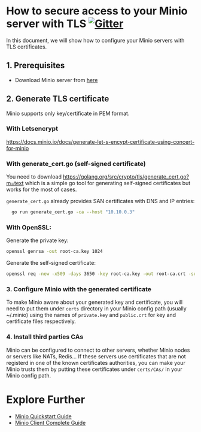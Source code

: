 # How to secure access to your Minio server with TLS [![Gitter](https://badges.gitter.im/Join%20Chat.svg)](https://gitter.im/minio/minio?utm_source=badge&utm_medium=badge&utm_campaign=pr-badge&utm_content=badge)

In this document, we will show how to configure your Minio servers with TLS certificates.

## 1. Prerequisites

* Download Minio server from [here](https://docs.minio.io/docs/minio)

## 2. Generate TLS certificate

Minio supports only key/certificate in PEM format. 

### With Letsencrypt

https://docs.minio.io/docs/generate-let-s-encypt-certificate-using-concert-for-minio

### With generate_cert.go (self-signed certificate)

You need to download https://golang.org/src/crypto/tls/generate_cert.go?m=text which is a simple go tool for generating self-signed certificates but works for the most of cases.

`generate_cert.go` already provides SAN certificates with DNS and IP entries:

```sh
  go run generate_cert.go -ca --host "10.10.0.3"
```

### With OpenSSL:

Generate the private key:
```sh
openssl genrsa -out root-ca.key 1024
```

Generate the self-signed certificate:
```sh
openssl req -new -x509 -days 3650 -key root-ca.key -out root-ca.crt -subj "/C=country/ST=state/L=location/O=organization/CN=domain"
```

### 3. Configure Minio with the generated certificate 

To make Minio aware about your generated key and certificate, you will need to put them under `certs` directory in your Minio config path (usually ~/.minio) using the names of `private.key` and `public.crt` for key and certificate files respectively.


### 4. Install third parties CAs

Minio can be configured to connect to other servers, whether Minio nodes or servers like NATs, Redis... If these servers use certificates that are not registerd in one of the known certificates authorities, you can make your Minio trusts them by putting these certificates under `certs/CAs/` in your Minio config path.


# Explore Further
* [Minio Quickstart Guide](https://docs.minio.io/docs/minio-quickstart-guide)
* [Minio Client Complete Guide](https://docs.minio.io/docs/minio-client-complete-guide)
